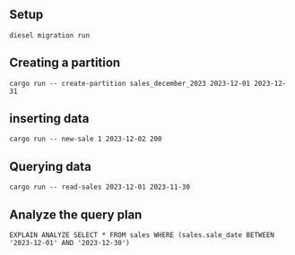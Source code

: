 ## Setup

```
diesel migration run
```

## Creating a partition

```
cargo run -- create-partition sales_december_2023 2023-12-01 2023-12-31
```

## inserting data

```
cargo run -- new-sale 1 2023-12-02 200
```

## Querying data

```
cargo run -- read-sales 2023-12-01 2023-11-30
```

## Analyze the query plan

```
EXPLAIN ANALYZE SELECT * FROM sales WHERE (sales.sale_date BETWEEN '2023-12-01' AND '2023-12-30')
```
